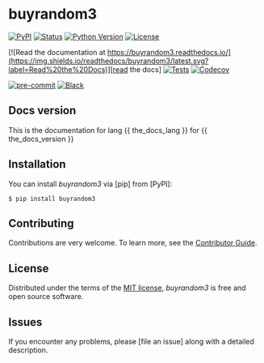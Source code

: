 # buyrandom3

[![PyPI](https://img.shields.io/pypi/v/buyrandom3.svg)][pypi status]
[![Status](https://img.shields.io/pypi/status/buyrandom3.svg)][pypi status]
[![Python Version](https://img.shields.io/pypi/pyversions/buyrandom3)][pypi status]
[![License](https://img.shields.io/pypi/l/buyrandom3)][license]

[![Read the documentation at https://buyrandom3.readthedocs.io/](https://img.shields.io/readthedocs/buyrandom3/latest.svg?label=Read%20the%20Docs)][read the docs]
[![Tests](https://github.com/tngTUDOR/buyrandom3/workflows/Tests/badge.svg)][tests]
[![Codecov](https://codecov.io/gh/tngTUDOR/buyrandom3/branch/main/graph/badge.svg)][codecov]

[![pre-commit](https://img.shields.io/badge/pre--commit-enabled-brightgreen?logo=pre-commit&logoColor=white)][pre-commit]
[![Black](https://img.shields.io/badge/code%20style-black-000000.svg)][black]

[pypi status]: https://pypi.org/project/buyrandom3/
[read the docs]: https://buyrandom3.readthedocs.io/
[tests]: https://github.com/tngTUDOR/buyrandom3/actions?workflow=Tests
[codecov]: https://app.codecov.io/gh/tngTUDOR/buyrandom3
[pre-commit]: https://github.com/pre-commit/pre-commit
[black]: https://github.com/psf/black

## Docs version

This is the documentation for lang {{ the_docs_lang }} for {{ the_docs_version }}
## Installation

You can install _buyrandom3_ via [pip] from [PyPI]:

```console
$ pip install buyrandom3
```

## Contributing

Contributions are very welcome.
To learn more, see the [Contributor Guide].

## License

Distributed under the terms of the [MIT license][license],
_buyrandom3_ is free and open source software.

## Issues

If you encounter any problems,
please [file an issue] along with a detailed description.


<!-- github-only -->

[command-line reference]: https://buyrandom3.readthedocs.io/en/latest/usage.html
[license]: https://github.com/tngTUDOR/buyrandom3/blob/main/LICENSE
[contributor guide]: https://github.com/tngTUDOR/buyrandom3/blob/main/CONTRIBUTING.md
